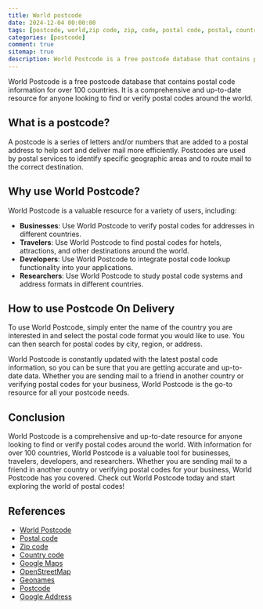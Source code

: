 ```yaml
---
title: World postcode
date: 2024-12-04 00:00:00
tags: [postcode, world,zip code, zip, code, postal code, postal, country]
categories: [postcode]
comment: true
sitemap: true
description: World Postcode is a free postcode database that contains postal code information for over 100 countries. It is a comprehensive and up-to-date resource for anyone looking to find or verify postal codes around the world.
---
```


World Postcode is a free postcode database that contains postal code information for over 100 countries. It is a comprehensive and up-to-date resource for anyone looking to find or verify postal codes around the world.

## What is a postcode?

A postcode is a series of letters and/or numbers that are added to a postal address to help sort and deliver mail more efficiently. Postcodes are used by postal services to identify specific geographic areas and to route mail to the correct destination.

## Why use World Postcode?

World Postcode is a valuable resource for a variety of users, including:

- **Businesses**: Use World Postcode to verify postal codes for addresses in different countries.
- **Travelers**: Use World Postcode to find postal codes for hotels, attractions, and other destinations around the world.
- **Developers**: Use World Postcode to integrate postal code lookup functionality into your applications.
- **Researchers**: Use World Postcode to study postal code systems and address formats in different countries.

## How to use Postcode On Delivery

To use World Postcode, simply enter the name of the country you are interested in and select the postal code format you would like to use. You can then search for postal codes by city, region, or address.

World Postcode is constantly updated with the latest postal code information, so you can be sure that you are getting accurate and up-to-date data. Whether you are sending mail to a friend in another country or verifying postal codes for your business, World Postcode is the go-to resource for all your postcode needs.

## Conclusion

World Postcode is a comprehensive and up-to-date resource for anyone looking to find or verify postal codes around the world. With information for over 100 countries, World Postcode is a valuable tool for businesses, travelers, developers, and researchers. Whether you are sending mail to a friend in another country or verifying postal codes for your business, World Postcode has you covered. Check out World Postcode today and start exploring the world of postal codes!

## References

- [World Postcode](https://worldpostcode.com)
- [Postal code](https://en.wikipedia.org/wiki/Postal_code)
- [Zip code](https://en.wikipedia.org/wiki/ZIP_code)
- [Country code](https://en.wikipedia.org/wiki/Country_code)
- [Google Maps](https://www.google.com/maps)
- [OpenStreetMap](https://www.openstreetmap.org)
- [Geonames](https://www.geonames.org)
- [Postcode](https://en.wikipedia.org/wiki/Postcode)
- [Google Address](https://chromium-i18n.appspot.com/ssl-address)


